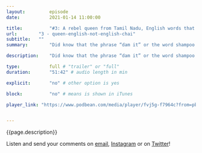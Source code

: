 ```yaml
---
layout:         episode
date: 			2021-01-14 11:00:00

title: 			"#3: A rebel queen from Tamil Nadu, English words that are not really English, and how the British got desis addicted to chai"
url:        "3 - queen-english-not-english-chai"
subtitle: 	""
summary: 		"Did know that the phrase “dam it” or the word shampoo has its roots in colonial India? Ever heard of Velu Nachiyar, the first queen in the subcontinent to wage war against the British? We also explore how chai came to India and how the desis got addicted to it."

description: 	"Did know that the phrase “dam it” or the word shampoo has its roots in colonial India? Ever heard of Velu Nachiyar, the first queen in the subcontinent to wage war against the British? We also explore how chai came to India and how the desis got addicted to it."

type:			full # "trailer" or "full"
duration: 		"51:42" # audio length in min

explicit: 		"no" # other option is yes

block: 			"no" # means is shown in iTunes

player_link: "https://www.podbean.com/media/player/fvj5g-f7964c?from=pb6admin&download=1&version=1&auto=0&share=1&download=1&rtl=0&fonts=Helvetica&skin=2&pfauth=&btn-skin=101"


---
```


{{page.description}}



Listen and send your comments on [email](mailto:threedesithings@gmail.com), [Instagram](https://instagram.com/threedesithings) or on [Twitter](https://twitter.com/threedesithings)!